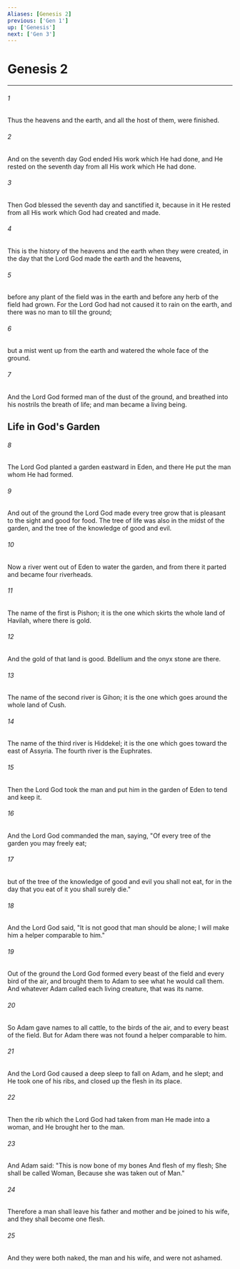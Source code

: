 ```yaml
---
Aliases: [Genesis 2]
previous: ['Gen 1']
up: ['Genesis']
next: ['Gen 3']
---
```

# Genesis 2

***


###### 1 
Thus the heavens and the earth, and all the host of them, were finished. 

###### 2 
And on the seventh day God ended His work which He had done, and He rested on the seventh day from all His work which He had done. 

###### 3 
Then God blessed the seventh day and sanctified it, because in it He rested from all His work which God had created and made. 

###### 4 
This is the history of the heavens and the earth when they were created, in the day that the Lord God made the earth and the heavens, 

###### 5 
before any plant of the field was in the earth and before any herb of the field had grown. For the Lord God had not caused it to rain on the earth, and there was no man to till the ground; 

###### 6 
but a mist went up from the earth and watered the whole face of the ground. 

###### 7 
And the Lord God formed man of the dust of the ground, and breathed into his nostrils the breath of life; and man became a living being.

## Life in God's Garden 

###### 8 
The Lord God planted a garden eastward in Eden, and there He put the man whom He had formed. 

###### 9 
And out of the ground the Lord God made every tree grow that is pleasant to the sight and good for food. The tree of life was also in the midst of the garden, and the tree of the knowledge of good and evil. 

###### 10 
Now a river went out of Eden to water the garden, and from there it parted and became four riverheads. 

###### 11 
The name of the first is Pishon; it is the one which skirts the whole land of Havilah, where there is gold. 

###### 12 
And the gold of that land is good. Bdellium and the onyx stone are there. 

###### 13 
The name of the second river is Gihon; it is the one which goes around the whole land of Cush. 

###### 14 
The name of the third river is Hiddekel; it is the one which goes toward the east of Assyria. The fourth river is the Euphrates. 

###### 15 
Then the Lord God took the man and put him in the garden of Eden to tend and keep it. 

###### 16 
And the Lord God commanded the man, saying, "Of every tree of the garden you may freely eat; 

###### 17 
but of the tree of the knowledge of good and evil you shall not eat, for in the day that you eat of it you shall surely die." 

###### 18 
And the Lord God said, "It is not good that man should be alone; I will make him a helper comparable to him." 

###### 19 
Out of the ground the Lord God formed every beast of the field and every bird of the air, and brought them to Adam to see what he would call them. And whatever Adam called each living creature, that was its name. 

###### 20 
So Adam gave names to all cattle, to the birds of the air, and to every beast of the field. But for Adam there was not found a helper comparable to him. 

###### 21 
And the Lord God caused a deep sleep to fall on Adam, and he slept; and He took one of his ribs, and closed up the flesh in its place. 

###### 22 
Then the rib which the Lord God had taken from man He made into a woman, and He brought her to the man. 

###### 23 
And Adam said: "This is now bone of my bones And flesh of my flesh; She shall be called Woman, Because she was taken out of Man." 

###### 24 
Therefore a man shall leave his father and mother and be joined to his wife, and they shall become one flesh. 

###### 25 
And they were both naked, the man and his wife, and were not ashamed.
